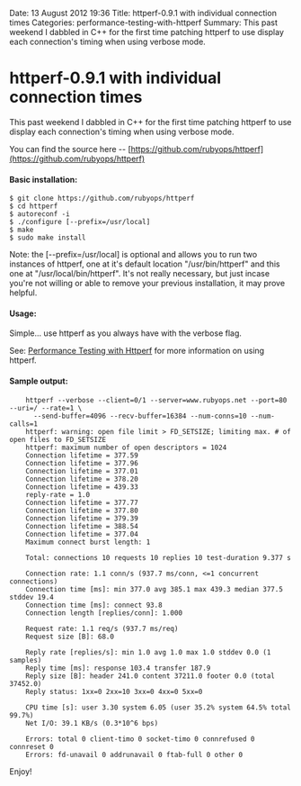 Date: 13 August 2012 19:36
Title: httperf-0.9.1 with individual connection times
Categories: performance-testing-with-httperf
Summary: This past weekend I dabbled in C++ for the first time patching httperf to use display each connection's timing when using verbose mode.

# httperf-0.9.1 with individual connection times

This past weekend I dabbled in C++ for the first time patching httperf to use display each connection's timing when using verbose mode.

You can find the source here -- [https://github.com/rubyops/httperf](https://github.com/rubyops/httperf)

#### Basic installation:

	$ git clone https://github.com/rubyops/httperf
	$ cd httperf
	$ autoreconf -i
	$ ./configure [--prefix=/usr/local]
	$ make
	$ sudo make install

Note: the [--prefix=/usr/local] is optional and allows you to run two instances of httperf, one at it's default location "/usr/bin/httperf" and this one at "/usr/local/bin/httperf". It's not really necessary, but just incase you're not willing or able to remove your previous installation, it may prove helpful.

#### Usage:

Simple... use httperf as you always have with the verbose flag. 

See: [Performance Testing with Httperf](http://www.rubyops.net/2012/07/30/performance_testing_with_httperf) for more information on using httperf.


#### Sample output:

        httperf --verbose --client=0/1 --server=www.rubyops.net --port=80 --uri=/ --rate=1 \ 
          --send-buffer=4096 --recv-buffer=16384 --num-conns=10 --num-calls=1
        httperf: warning: open file limit > FD_SETSIZE; limiting max. # of open files to FD_SETSIZE
        httperf: maximum number of open descriptors = 1024
        Connection lifetime = 377.59  
        Connection lifetime = 377.96  
        Connection lifetime = 377.01  
        Connection lifetime = 378.20  
        Connection lifetime = 439.33  
        reply-rate = 1.0     
        Connection lifetime = 377.77  
        Connection lifetime = 377.80  
        Connection lifetime = 379.39  
        Connection lifetime = 388.54  
        Connection lifetime = 377.04  
        Maximum connect burst length: 1

        Total: connections 10 requests 10 replies 10 test-duration 9.377 s

        Connection rate: 1.1 conn/s (937.7 ms/conn, <=1 concurrent connections)
        Connection time [ms]: min 377.0 avg 385.1 max 439.3 median 377.5 stddev 19.4
        Connection time [ms]: connect 93.8
        Connection length [replies/conn]: 1.000

        Request rate: 1.1 req/s (937.7 ms/req)
        Request size [B]: 68.0

        Reply rate [replies/s]: min 1.0 avg 1.0 max 1.0 stddev 0.0 (1 samples)
        Reply time [ms]: response 103.4 transfer 187.9
        Reply size [B]: header 241.0 content 37211.0 footer 0.0 (total 37452.0)
        Reply status: 1xx=0 2xx=10 3xx=0 4xx=0 5xx=0

        CPU time [s]: user 3.30 system 6.05 (user 35.2% system 64.5% total 99.7%)
        Net I/O: 39.1 KB/s (0.3*10^6 bps)

        Errors: total 0 client-timo 0 socket-timo 0 connrefused 0 connreset 0
        Errors: fd-unavail 0 addrunavail 0 ftab-full 0 other 0


Enjoy! 
